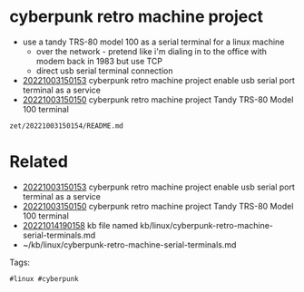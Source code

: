 # cyberpunk retro machine project

- use a tandy TRS-80 model 100 as a serial terminal for a linux machine
  - over the network - pretend like i'm dialing in to the office with modem back in 1983 but use TCP
  - direct usb serial terminal connection
- [20221003150153](/zet/20221003150153/README.md) cyberpunk retro machine project enable usb serial port terminal as a service
- [20221003150150](/zet/20221003150150/README.md) cyberpunk retro machine project Tandy TRS-80 Model 100 terminal

` zet/20221003150154/README.md `

# Related

- [20221003150153](/zet/20221003150153/README.md) cyberpunk retro machine project enable usb serial port terminal as a service
- [20221003150150](/zet/20221003150150/README.md) cyberpunk retro machine project Tandy TRS-80 Model 100 terminal
- [20221014190158](/zet/20221014190158/README.md) kb file named kb/linux/cyberpunk-retro-machine-serial-terminals.md
- ~/kb/linux/cyberpunk-retro-machine-serial-terminals.md

Tags:

    #linux #cyberpunk 
